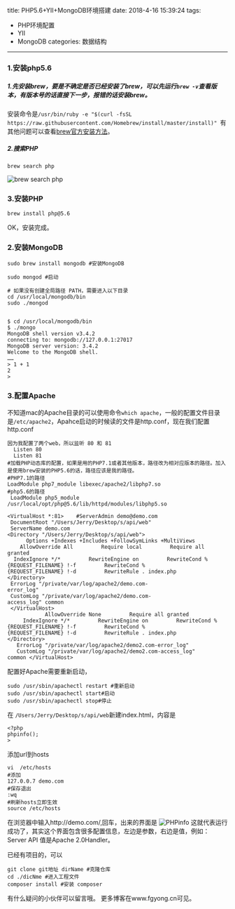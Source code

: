 title: PHP5.6+YII+MongoDB环境搭建
date: 2018-4-16 15:39:24
tags:  
- PHP环境配置
- YII
- MongoDB
categories: 数据结构 
---
### 1.安装php5.6
##### 1.先安装brew，要是不确定是否已经安装了brew，可以先运行`brew -v`查看版本，有版本号的话直接下一步，报错的话安装brew。
安装命令是`/usr/bin/ruby -e "$(curl -fsSL https://raw.githubusercontent.com/Homebrew/install/master/install)"
`有其他问题可以查看[brew官方安装方法](https://brew.sh/index_zh-cn)。
##### 2.搜索PHP
```
brew search php
```
![brew search php](https://upload-images.jianshu.io/upload_images/783986-58be6a637b83983b.png?imageMogr2/auto-orient/strip%7CimageView2/2/w/1240)


### 3.安装PHP
```
brew install php@5.6
```
OK，安装完成。
### 2.安装MongoDB
```
sudo brew install mongodb #安装MongoDB

sudo mongod #启动

# 如果没有创建全局路径 PATH，需要进入以下目录
cd /usr/local/mongodb/bin
sudo ./mongod


$ cd /usr/local/mongodb/bin 
$ ./mongo
MongoDB shell version v3.4.2
connecting to: mongodb://127.0.0.1:27017
MongoDB server version: 3.4.2
Welcome to the MongoDB shell.
……
> 1 + 1
2
> 
```
### 3.配置Apache
不知道mac的Apache目录的可以使用命令`which apache`，一般的配置文件目录是`/etc/apache2`，Apahce启动的时候读的文件是http.conf，现在我们配置http.conf
```
因为我配置了两个web，所以监听 80 和 81
  Listen 80
  Listen 81
#加载PHP动态库的配置，如果是用的PHP7.1或者其他版本，路径改为相对应版本的路径。加入是使用brew安装的PHP5.6的话，路径应该是我的路径。
#PHP7.1的路径
LoadModule php7_module libexec/apache2/libphp7.so
#php5.6的路径
 LoadModule php5_module /usr/local/opt/php@5.6/lib/httpd/modules/libphp5.so

<VirtualHost *:81>    #ServerAdmin demo@demo.com    
 DocumentRoot "/Users/Jerry/Desktop/s/api/web"    
 ServerName demo.com         
<Directory "/Users/Jerry/Desktop/s/api/web">   
      Options +Indexes +Includes +FollowSymLinks +MultiViews     
    AllowOverride All         Require local         Require all granted       
  IndexIgnore */*         RewriteEngine on         RewriteCond %
{REQUEST_FILENAME} !-f         RewriteCond %
{REQUEST_FILENAME} !-d         RewriteRule . index.php       
</Directory>    
 ErrorLog "/private/var/log/apache2/demo.com-
error_log"    
 CustomLog "/private/var/log/apache2/demo.com-
access_log" common
 </VirtualHost>
            AllowOverride None         Require all granted    
     IndexIgnore */*         RewriteEngine on         RewriteCond %
{REQUEST_FILENAME} !-f         RewriteCond %
{REQUEST_FILENAME} !-d         RewriteRule . index.php     
</Directory>  
   ErrorLog "/private/var/log/apache2/demo2.com-error_log"  
   CustomLog "/private/var/log/apache2/demo2.com-access_log" 
common </VirtualHost>
```
配置好Apache需要重新启动，
```
sudo /usr/sbin/apachectl restart #重新启动
sudo /usr/sbin/apachectl start#启动
sudo /usr/sbin/apachectl stop#停止
```
在
`/Users/Jerry/Desktop/s/api/web`新建index.html，内容是
```
<?php
phpinfo();
>
```
添加url到hosts
```
vi  /etc/hosts
#添加 
127.0.0.7 demo.com
#保存退出
:wq
#刷新hosts立即生效
source /etc/hosts
```
在浏览器中输入http://demo.com/,回车，出来的界面是
![PHPinfo](https://upload-images.jianshu.io/upload_images/783986-e1b5fda1f7385967.png?imageMogr2/auto-orient/strip%7CimageView2/2/w/1240)
这就代表运行成功了，其实这个界面包含很多配置信息，左边是参数，右边是值，例如：
Server API 值是Apache 2.0Handler。

已经有项目的，可以
```
git clone git地址 dirName #克隆仓库
cd ./dicNme #进入工程文件
composer install #安装 composer
```

有什么疑问的小伙伴可以留言哦。
更多博客在www.fgyong.cn可见。



